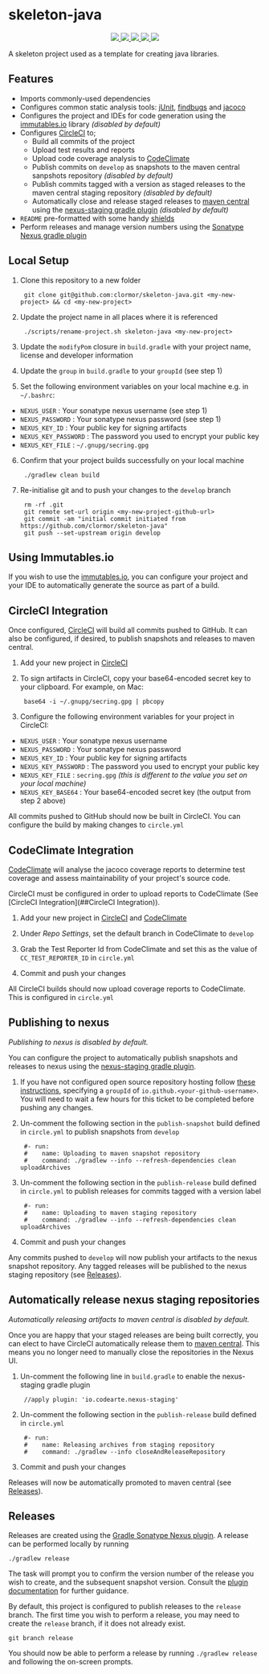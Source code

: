 # skeleton-java

<p align="center">
    <a href="https://circleci.com/gh/clormor/skeleton-java">
        <img src="https://img.shields.io/circleci/project/github/clormor/skeleton-java.svg?style=plastic" />
    </a>
    <a href="https://maven-badges.herokuapp.com/maven-central/io.github.clormor/skeleton-java">
        <img src="https://img.shields.io/maven-central/v/io.github.clormor/skeleton-java.svg?style=plastic" />
    </a>
    <a href="https://codeclimate.com/github/clormor/skeleton-java">
        <img src="https://img.shields.io/codeclimate/coverage/clormor/skeleton-java.svg?style=plastic" />
    </a>
    <a href="https://codeclimate.com/github/clormor/skeleton-java/issues">
        <img src="https://img.shields.io/codeclimate/maintainability/clormor/skeleton-java.svg?style=plastic" />
    </a>
    <a href="https://github.com/clormor/skeleton-java/commits">
        <img src="https://img.shields.io/github/last-commit/clormor/skeleton-java.svg?style=plastic" />
    </a>
</p>

A skeleton project used as a template for creating java libraries.

## Features

* Imports commonly-used dependencies
* Configures common static analysis tools: [jUnit](https://junit.org), [findbugs](https://findbugs.sourceforge.net) and [jacoco](https://www.eclemma.org/jacoco)
* Configures the project and IDEs for code generation using the [immutables.io](https://immutables.github.io/) library *(disabled by default)*
* Configures [CircleCI](https://circleci.com/) to;
  * Build all commits of the project
  * Upload test results and reports
  * Upload code coverage analysis to [CodeClimate](https://codeclimate.com)
  * Publish commits on `develop` as snapshots to the maven central sanpshots repository *(disabled by default)*
  * Publish commits tagged with a version as staged releases to the maven central staging repository *(disabled by default)*
  * Automatically close and release staged releases to [maven central](https://search.maven.org/) using the [nexus-staging gradle plugin](https://github.com/Codearte/gradle-nexus-staging-plugin) *(disabled by default)*
* `README` pre-formatted with some handy [shields](https://shields.io)
* Perform releases and manage version numbers using the [Sonatype Nexus gradle plugin](https://github.com/bmuschko/gradle-nexus-plugin)

## Local Setup

1. Clone this repository to a new folder

        git clone git@github.com:clormor/skeleton-java.git <my-new-project> && cd <my-new-project>

2. Update the project name in all places where it is referenced

        ./scripts/rename-project.sh skeleton-java <my-new-project>

3. Update the `modifyPom` closure in `build.gradle` with your project name, license and developer information

4. Update the `group` in `build.gradle` to your `groupId` (see step 1)

5. Set the following environment variables on your local machine e.g. in `~/.bashrc`:
  * `NEXUS_USER` : Your sonatype nexus username (see step 1)
  * `NEXUS_PASSWORD` : Your sonatype nexus password (see step 1)
  * `NEXUS_KEY_ID` : Your public key for signing artifacts
  * `NEXUS_KEY_PASSWORD` : The password you used to encrypt your public key
  * `NEXUS_KEY_FILE` : `~/.gnupg/secring.gpg`

6. Confirm that your project builds successfully on your local machine

        ./gradlew clean build

7. Re-initialise git and to push your changes to the `develop` branch

		rm -rf .git
		git remote set-url origin <my-new-project-github-url>
		git commit -am "initial commit initiated from https://github.com/clormor/skeleton-java"
		git push --set-upstream origin develop

## Using Immutables.io

If you wish to use the [immutables.io](https://immutables.github.io/), you can configure your project and your IDE to automatically generate the source as part of a build.



## CircleCI Integration

Once configured, [CircleCI](https://circleci.com/) will build all commits pushed to GitHub. It can also be configured, if desired, to publish snapshots and releases to maven central.

1. Add your new project in [CircleCI](https://circleci.com/)

2. To sign artifacts in CircleCI, copy your base64-encoded secret key to your clipboard. For example, on Mac:

		base64 -i ~/.gnupg/secring.gpg | pbcopy

3. Configure the following environment variables for your project in CircleCI:
  * `NEXUS_USER` : Your sonatype nexus username
  * `NEXUS_PASSWORD` : Your sonatype nexus password
  * `NEXUS_KEY_ID` : Your public key for signing artifacts
  * `NEXUS_KEY_PASSWORD` : The password you used to encrypt your public key
  * `NEXUS_KEY_FILE` : `secring.gpg` *(this is different to the value you set on your local machine)*
  * `NEXUS_KEY_BASE64` : Your base64-encoded secret key (the output from step 2 above)

All commits pushed to GitHub should now be built in CircleCI. You can configure the build by making changes to `circle.yml`

## CodeClimate Integration

[CodeClimate](https://codeclimate.com) will analyse the jacoco coverage reports to determine test coverage and assess maintainability of your project's source code.

CircleCI must be configured in order to upload reports to CodeClimate (See [CircleCI Integration](##CircleCI Integration)).

1. Add your new project in [CircleCI](https://circleci.com/) and [CodeClimate](https://codeclimate.com)

2. Under *Repo Settings*, set the default branch in CodeClimate to `develop`

3. Grab the Test Reporter Id from CodeClimate and set this as the value of `CC_TEST_REPORTER_ID` in `circle.yml`

4. Commit and push your changes

All CircleCI builds should now upload coverage reports to CodeClimate. This is configured in `circle.yml`

## Publishing to nexus

*Publishing to nexus is disabled by default.*

You can configure the project to automatically publish snapshots and releases to nexus using the [nexus-staging gradle plugin](https://github.com/Codearte/gradle-nexus-staging-plugin).

1. If you have not configured open source repository hosting follow [these instructions](https://central.sonatype.org/pages/ossrh-guide.html), specifying a `groupId` of `io.github.<your-github-username>`. You will need to wait a few hours for this ticket to be completed before pushing any changes.

2. Un-comment the following section in the `publish-snapshot` build defined in  `circle.yml` to publish snapshots from `develop`

		#- run:
		#    name: Uploading to maven snapshot repository
		#    command: ./gradlew --info --refresh-dependencies clean uploadArchives

3. Un-comment the following section in the `publish-release` build defined in  `circle.yml` to publish releases for commits tagged with a version label

		#- run:
		#    name: Uploading to maven staging repository
		#    command: ./gradlew --info --refresh-dependencies clean uploadArchives
		
4. Commit and push your changes

Any commits pushed to `develop` will now publish your artifacts to the nexus snapshot repository. Any tagged releases will be published to the nexus staging repository (see [Releases](##Releases)).

## Automatically release nexus staging repositories

*Automatically releasing artifacts to maven central is disabled by default.*

Once you are happy that your staged releases are being built correctly, you can elect to have CircleCI automatically release them to [maven central](https://search.maven.org/). This means you no longer need to manually close the repositories in the Nexus UI.

1. Un-comment the following line in `build.gradle` to enable the nexus-staging gradle plugin

		//apply plugin: 'io.codearte.nexus-staging'

2. Un-comment the following section in the `publish-release` build defined in  `circle.yml`
 
		#- run:
		#    name: Releasing archives from staging repository
		#    command: ./gradlew --info closeAndReleaseRepository
      
3. Commit and push your changes

Releases will now be automatically promoted to maven central (see [Releases](##Releases)).

## Releases

Releases are created using the [Gradle Sonatype Nexus plugin](https://github.com/bmuschko/gradle-nexus-plugin). A release can be performed locally by running

	./gradlew release

The task will prompt you to confirm the version number of the release you wish to create, and the subsequent snapshot version. Consult the [plugin documentation](https://github.com/bmuschko/gradle-nexus-plugin) for further guidance.

By default, this project is configured to publish releases to the `release` branch. The first time you wish to perform a release, you may need to create the `release` branch, if it does not already exist.

    git branch release

You should now be able to perform a release by running `./gradlew release` and following the on-screen prompts.


